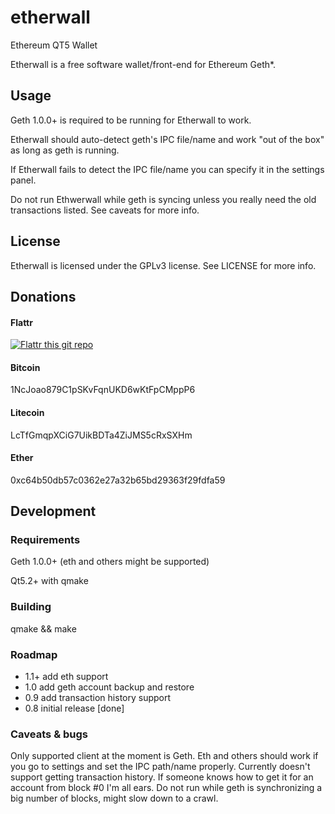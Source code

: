 # etherwall

Ethereum QT5 Wallet

Etherwall is a free software wallet/front-end for Ethereum Geth*.

## Usage

Geth 1.0.0+ is required to be running for Etherwall to work.

Etherwall should auto-detect geth's IPC file/name and work "out of the box" as long as geth is running.

If Etherwall fails to detect the IPC file/name you can specify it in the settings panel.

Do not run Ethwerwall while geth is syncing unless you really need the old transactions listed. See caveats for more info.

## License

Etherwall is licensed under the GPLv3 license. See LICENSE for more info.

## Donations

#### Flattr
[![Flattr this git repo](http://api.flattr.com/button/flattr-badge-large.png)](https://flattr.com/submit/auto?user_id=Almindor&url=https://github.com/almindor/etherwall&title=Etherwall&language=&tags=github&category=software)

#### Bitcoin
1NcJoao879C1pSKvFqnUKD6wKtFpCMppP6

#### Litecoin
LcTfGmqpXCiG7UikBDTa4ZiJMS5cRxSXHm

#### Ether
0xc64b50db57c0362e27a32b65bd29363f29fdfa59

## Development

### Requirements

Geth 1.0.0+ (eth and others might be supported)

Qt5.2+ with qmake

### Building

qmake && make

### Roadmap

- 1.1+ add eth support
- 1.0 add geth account backup and restore
- 0.9 add transaction history support
- 0.8 initial release [done]

### Caveats & bugs

Only supported client at the moment is Geth. Eth and others should work if you go to settings and set the IPC path/name properly.
Currently doesn't support getting transaction history. If someone knows how to get it for an account from block #0 I'm all ears.
Do not run while geth is synchronizing a big number of blocks, might slow down to a crawl.
